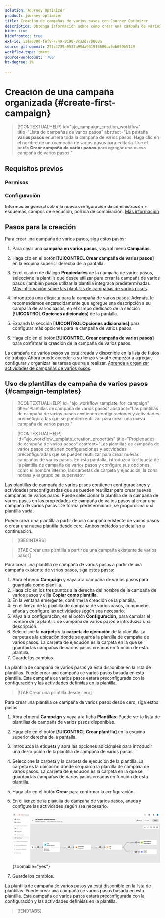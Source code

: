 ```yaml
---
solution: Journey Optimizer
product: journey optimizer
title: Creación de campañas de varios pasos con Journey Optimizer
description: Obtenga información sobre cómo crear una campaña de varios pasos con Adobe Journey Optimizer
hide: true
hidefromtoc: true
exl-id: 13da680d-fef8-4749-9190-8ca3d77b060a
source-git-commit: 271c4739a5537a99da981913606bc9eb099b5139
workflow-type: tm+mt
source-wordcount: '706'
ht-degree: 1%

---
```


# Creación de una campaña organizada {#create-first-campaign}

>[!CONTEXTUALHELP]
>id="ajo_campaign_creation_workflow"
>title="Lista de campañas de varios pasos"
>abstract="La pestaña **varios pasos** enumera toda la campaña de varios pasos. Haga clic en el nombre de una campaña de varios pasos para editarla. Use el botón **Crear campaña de varios pasos** para agregar una nueva campaña de varios pasos."

## Requisitos previos

### Permisos

### Configuración

Información general sobre la nueva configuración de administración > esquemas, campos de ejecución, política de combinación. [Más información](ms-schemas.md)


## Pasos para la creación

Para crear una campaña de varios pasos, siga estos pasos:

1. Para crear una **campaña en varios pasos**, vaya al menú **Campañas**.

1. Haga clic en el botón **[!UICONTROL Crear campaña de varios pasos]** en la esquina superior derecha de la pantalla.

1. En el cuadro de diálogo **Propiedades** de la campaña de varios pasos, seleccione la plantilla que desee utilizar para crear la campaña de varios pasos (también puede utilizar la plantilla integrada predeterminada). [Más información sobre las plantillas de campañas de varios pasos](#campaign-templates).

1. Introduzca una etiqueta para la campaña de varios pasos. Además, le recomendamos encarecidamente que agregue una descripción a su campaña de varios pasos, en el campo dedicado de la sección **[!UICONTROL Opciones adicionales]** de la pantalla.

1. Expanda la sección **[!UICONTROL Opciones adicionales]** para configurar más opciones para la campaña de varios pasos.

1. Haga clic en el botón **[!UICONTROL Crear campaña de varios pasos]** para confirmar la creación de la campaña de varios pasos.

La campaña de varios pasos ya está creada y disponible en la lista de flujos de trabajo. Ahora puede acceder a su lienzo visual y empezar a agregar, configurar y organizar las tareas que va a realizar. [Aprenda a organizar actividades de campañas de varios pasos](orchestrate-activities.md).

## Uso de plantillas de campaña de varios pasos {#campaign-templates}

>[!CONTEXTUALHELP]
>id="ajo_workflow_template_for_campaign"
>title="Plantillas de campaña de varios pasos"
>abstract="Las plantillas de campaña de varios pasos contienen configuraciones y actividades preconfiguradas que se pueden reutilizar para crear una nueva campaña de varios pasos."

>[!CONTEXTUALHELP]
>id="ajo_workflow_template_creation_properties"
>title="Propiedades de campaña de varios pasos"
>abstract="Las plantillas de campaña de varios pasos contienen configuraciones y actividades preconfiguradas que se pueden reutilizar para crear nuevas campañas de varios pasos. En esta pantalla, introduzca la etiqueta de la plantilla de campaña de varios pasos y configure sus opciones, como el nombre interno, las carpetas de carpeta y ejecución, la zona horaria y el grupo del supervisor."

Las plantillas de campaña de varios pasos contienen configuraciones y actividades preconfiguradas que se pueden reutilizar para crear nuevas campañas de varios pasos. Puede seleccionar la plantilla de la campaña de varios pasos en las propiedades de campaña de varios pasos al crear una campaña de varios pasos. De forma predeterminada, se proporciona una plantilla vacía.

Puede crear una plantilla a partir de una campaña existente de varios pasos o crear una nueva plantilla desde cero. Ambos métodos se detallan a continuación.

>[!BEGINTABS]

>[!TAB Crear una plantilla a partir de una campaña existente de varios pasos]

Para crear una plantilla de campaña de varios pasos a partir de una campaña existente de varios pasos, siga estos pasos:

1. Abra el menú **Campaign** y vaya a la campaña de varios pasos para guardarla como plantilla.
1. Haga clic en los tres puntos a la derecha del nombre de la campaña de varios pasos y elija **Copiar como plantilla**.
1. En la ventana emergente, confirme la creación de la plantilla.
1. En el lienzo de la plantilla de campaña de varios pasos, compruebe, añada y configure las actividades según sea necesario.
1. Vaya a la configuración, en el botón **Configuración**, para cambiar el nombre de la plantilla de campaña de varios pasos e introduzca una descripción.
1. Seleccione la **carpeta** y la **carpeta de ejecución** de la plantilla. La carpeta es la ubicación donde se guarda la plantilla de campaña de varios pasos. La carpeta de ejecución es la carpeta en la que se guardan las campañas de varios pasos creadas en función de esta plantilla.
1. Guarde los cambios.

La plantilla de campaña de varios pasos ya está disponible en la lista de plantillas. Puede crear una campaña de varios pasos basada en esta plantilla. Esta campaña de varios pasos estará preconfigurada con la configuración y las actividades definidas en la plantilla.


>[!TAB Crear una plantilla desde cero]


Para crear una plantilla de campaña de varios pasos desde cero, siga estos pasos:

1. Abra el menú **Campaign** y vaya a la ficha **Plantillas**. Puede ver la lista de plantillas de campaña de varios pasos disponibles.
1. Haga clic en el botón **[!UICONTROL Crear plantilla]** en la esquina superior derecha de la pantalla.
1. Introduzca la etiqueta y abra las opciones adicionales para introducir una descripción de la plantilla de campaña de varios pasos.
1. Seleccione la carpeta y la carpeta de ejecución de la plantilla. La carpeta es la ubicación donde se guarda la plantilla de campaña de varios pasos. La carpeta de ejecución es la carpeta en la que se guardan las campañas de varios pasos creadas en función de esta plantilla.
1. Haga clic en el botón **Crear** para confirmar la configuración.
1. En el lienzo de la plantilla de campaña de varios pasos, añada y configure las actividades según sea necesario.

   ![](assets/wf-template-activities.png){zoomable="yes"}

1. Guarde los cambios.

La plantilla de campaña de varios pasos ya está disponible en la lista de plantillas. Puede crear una campaña de varios pasos basada en esta plantilla. Esta campaña de varios pasos estará preconfigurada con la configuración y las actividades definidas en la plantilla.

>[!ENDTABS]
